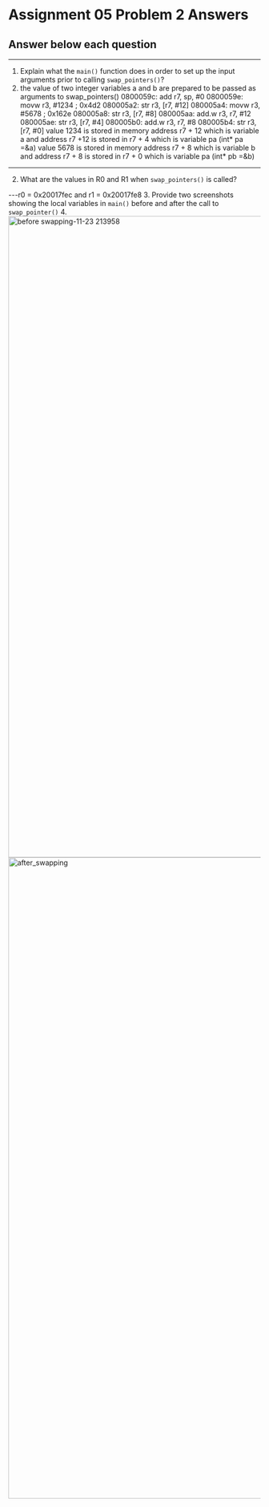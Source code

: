 # Assignment 05 Problem 2 Answers
## Answer below each question

---
1.  Explain what the `main()` function does in order to set up the input arguments prior to calling `swap_pointers()`?
2.  the value of two integer variables a and b are prepared to be passed as arguments to swap_pointers()
0800059c:   add     r7, sp, #0
0800059e:   movw    r3, #1234       ; 0x4d2
080005a2:   str     r3, [r7, #12]
080005a4:   movw    r3, #5678       ; 0x162e
080005a8:   str     r3, [r7, #8]
080005aa:   add.w   r3, r7, #12
080005ae:   str     r3, [r7, #4]
080005b0:   add.w   r3, r7, #8
080005b4:   str     r3, [r7, #0]
    value 1234 is stored in memory address r7 + 12 which is variable a and address r7 +12 is stored in r7 + 4 which is variable pa (int* pa =&a)
    value 5678 is stored in memory address r7 + 8 which is variable b and address r7 + 8 is stored in r7 + 0 which is variable pa (int* pb =&b)

---
2.  What are the values in R0 and R1 when `swap_pointers()` is called?

---r0 = 0x20017fec and r1 = 0x20017fe8
3.  Provide two screenshots showing the local variables in `main()` before and after the call to `swap_pointer()`
4.  <img width="1280" alt="before swapping-11-23 213958" src="https://github.com/UWC2-EMBSYS/310-assignment-05-negarrmatin/assets/122561232/321aca70-d576-4910-8fbf-0ad51f057f43">
<img width="1280" alt="after_swapping" src="https://github.com/UWC2-EMBSYS/310-assignment-05-negarrmatin/assets/122561232/1394e0d0-f231-4058-ad83-245fad492cfb">
